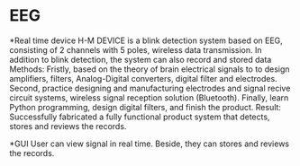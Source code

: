 # EEG
*Real time device
H-M DEVICE is a blink detection system based on EEG, consisting of 2 channels  with 5 poles, wireless data transmission. 
In addition to blink detection, the system can also record and stored data
Methods: Fristly, based on the theory of brain electrical signals to to design amplifiers, filters, Analog-Digital converters, digital filter and electrodes. 
Second, practice designing and manufacturing electrodes and signal recive circuit systems, wireless signal reception solution (Bluetooth). 
Finally, learn Python programming, design digital filters, and finish the product.
Result: Successfully fabricated a fully functional product system that detects, stores and reviews the records.

*GUI
User can view signal in real time. Beside, they can stores and reviews the records.
